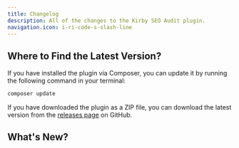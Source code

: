 ```yaml
---
title: Changelog
description: All of the changes to the Kirby SEO Audit plugin.
navigation.icon: i-ri-code-s-slash-line
---
```


## Where to Find the Latest Version?

If you have installed the plugin via Composer, you can update it by running the following command in your terminal:

```bash
composer update
```

If you have downloaded the plugin as a ZIP file, you can download the latest version from the [releases page](https://github.com/kirby-tools/kirby-seo-audit/releases) on GitHub.

## What's New?
